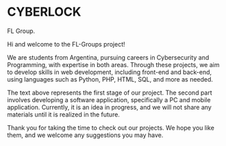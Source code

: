 # CYBERLOCK
FL Group.

Hi and welcome to the FL-Groups project!

We are students from Argentina, pursuing careers in Cybersecurity and Programming, with expertise in both areas. Through these projects, we aim to develop skills in web development, including front-end and back-end, using languages such as Python, PHP, HTML, SQL, and more as needed.

The text above represents the first stage of our project. The second part involves developing a software application, specifically a PC and mobile application. Currently, it is an idea in progress, and we will not share any materials until it is realized in the future.

Thank you for taking the time to check out our projects. We hope you like them, and we welcome any suggestions you may have.






















